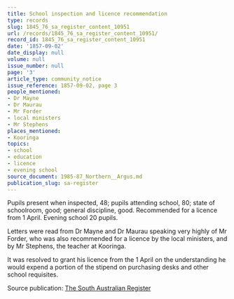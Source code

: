 ```yaml
---
title: School inspection and licence recommendation
type: records
slug: 1845_76_sa_register_content_10951
url: /records/1845_76_sa_register_content_10951/
record_id: 1845_76_sa_register_content_10951
date: '1857-09-02'
date_display: null
volume: null
issue_number: null
page: '3'
article_type: community_notice
issue_reference: 1857-09-02, page 3
people_mentioned:
- Dr Mayne
- Dr Maurau
- Mr Forder
- local ministers
- Mr Stephens
places_mentioned:
- Kooringa
topics:
- school
- education
- licence
- evening school
source_document: 1985-87_Northern__Argus.md
publication_slug: sa-register
---
```


Pupils present when inspected, 48; pupils attending school, 80; state of schoolroom, good; general discipline, good.  Recommended for a licence from 1 April.  Evening school 20 pupils.

Letters were read from Dr Mayne and Dr Maurau speaking very highly of Mr Forder, who was also recommended for a licence by the local ministers, and by Mr Stephens, the teacher at Kooringa.

It was resolved to grant his licence from the 1 April on the understanding he would expend a portion of the stipend on purchasing desks and other school requisites.

Source publication: [The South Australian Register](/publications/sa-register/)
